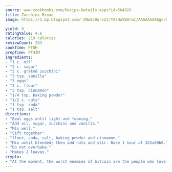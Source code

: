 ```yaml
---
source: www.cookbooks.com/Recipe-Details.aspx?id=564929
title: Zucchini Bread
image: https://1.bp.blogspot.com/-2Nw8c0urvZI/YA2HwVBOrwI/AAAAAAAABgc/hcoCuYbLRGghREWYfHLERS8jzKEXzVPXwCLcBGAsYHQ/s154/14.png

yield: 9
ratingValue: 4.6
calories: 219 calories
reviewCount: 283
cookTime: PT0H
prepTime: PT43M
ingredients:
- "1 c. oil"
- "2 c. sugar"
- "2 c. grated zucchini"
- "3 tsp. vanilla"
- "3 eggs"
- "3 c. flour"
- "3 tsp. cinnamon"
- "1/4 tsp. baking powder"
- "1/2 c. nuts"
- "1 tsp. soda"
- "1 tsp. salt"
directions:
- "Beat eggs until light and foaming."
- "Add oil, sugar, zucchini and vanilla."
- "Mix well."
- "Sift together"
- "flour, soda, salt, baking powder and cinnamon."
- "Mix until blended; then add nuts and stir. Bake 1 hour at 325u00b0."
- "Do not overbake."
- "Makes 2 loaves."
crypto:
- "At the moment, the worst enemies of bitcoin are the people who love bitcoin."
---
```

